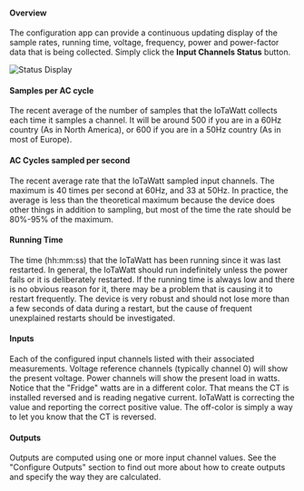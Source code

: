#### Overview

The configuration app can provide a continuous updating display of the sample rates, running time, voltage, frequency, power and power-factor data that is being collected.  Simply click the **Input Channels Status** button.

![Status Display](http://iotawatt.com/Images/Capture2.PNG)
#### Samples per AC cycle

The recent average of the number of samples that the IoTaWatt collects each time it samples a channel. It will be around 500 if you are in a 60Hz country (As in North America), or 600 if you are in a 50Hz country (As in most of Europe).

#### AC Cycles sampled per second

The recent average rate that the IoTaWatt sampled input channels. The maximum is 40 times per second at 60Hz, and 33 at 50Hz.  In practice, the average is less than the theoretical maximum because the device does other things in addition to sampling, but most of the time the rate should be 80%-95% of the maximum.

#### Running Time 

The time (hh:mm:ss) that the IoTaWatt has been running since it was last restarted.  In general, the IoTaWatt should run indefinitely unless the power fails or it is deliberately restarted. If the running time is always low and there is no obvious reason for it, there may be a problem that is causing it to restart frequently.  The device is very robust and should not lose more than a few seconds of data during a restart, but the cause of frequent unexplained restarts should be investigated.

#### Inputs

Each of the configured input channels listed with their associated measurements. Voltage reference channels (typically channel 0) will show the present voltage.  Power channels will show the present load in watts. Notice that the "Fridge" watts are in a different color.  That means the CT is installed reversed and is reading negative current.  IoTaWatt is correcting the value and reporting the correct positive value.  The off-color is simply a way to let you know that the CT is reversed.

#### Outputs

Outputs are computed using one or more input channel values. See the "Configure Outputs" section to find out more about how to create outputs and specify the way they are calculated. 

